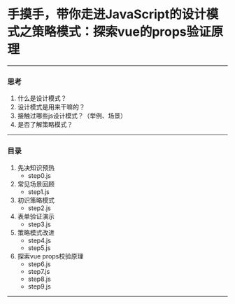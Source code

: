 # 手摸手，带你走进JavaScript的设计模式之策略模式：探索vue的props验证原理

---
### 思考

1. 什么是设计模式？
2. 设计模式是用来干嘛的？
3. 接触过哪些js设计模式？（举例、场景）
4. 是否了解策略模式？

---
### 目录

1. 先决知识预热
    - step0.js
2. 常见场景回顾
    - step1.js
3. 初识策略模式
    - step2.js  
4. 表单验证演示
    - step3.js
5. 策略模式改进
    - step4.js
    - step5.js
6. 探索vue props校验原理
    - step6.js
    - step7.js
    - step8.js
    - step9.js

---
